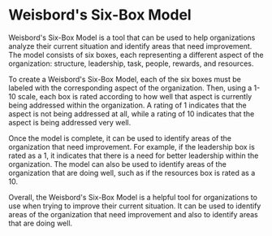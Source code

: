 # Weisbord's Six-Box Model



Weisbord's Six-Box Model is a tool that can be used to help organizations analyze their current situation and identify areas that need improvement. The model consists of six boxes, each representing a different aspect of the organization: structure, leadership, task, people, rewards, and resources. 

To create a Weisbord's Six-Box Model, each of the six boxes must be labeled with the corresponding aspect of the organization. Then, using a 1-10 scale, each box is rated according to how well that aspect is currently being addressed within the organization. A rating of 1 indicates that the aspect is not being addressed at all, while a rating of 10 indicates that the aspect is being addressed very well. 

Once the model is complete, it can be used to identify areas of the organization that need improvement. For example, if the leadership box is rated as a 1, it indicates that there is a need for better leadership within the organization. The model can also be used to identify areas of the organization that are doing well, such as if the resources box is rated as a 10. 

Overall, the Weisbord's Six-Box Model is a helpful tool for organizations to use when trying to improve their current situation. It can be used to identify areas of the organization that need improvement and also to identify areas that are doing well.